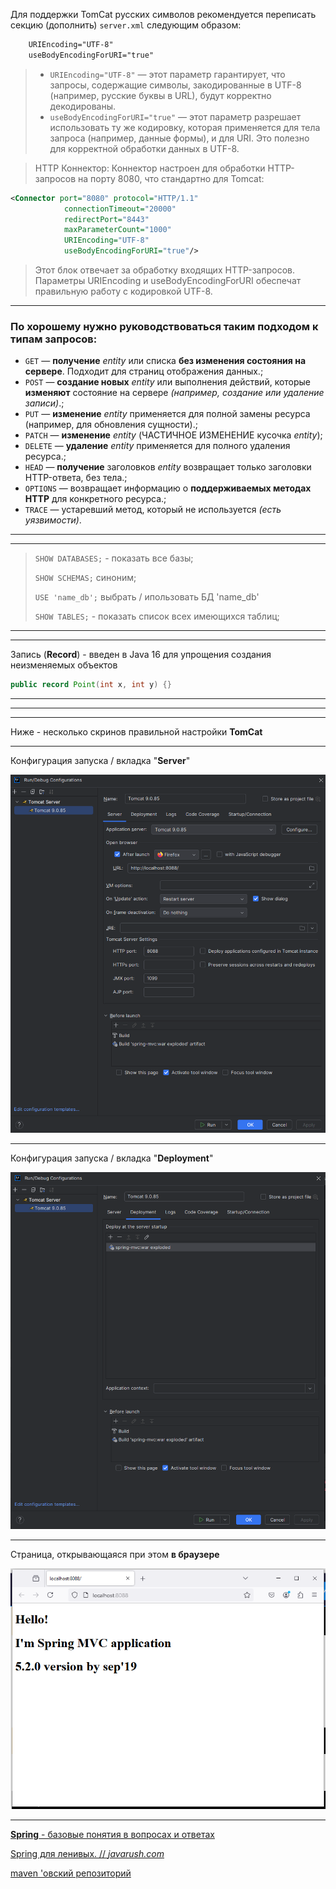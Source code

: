 Для поддержки TomCat русских символов рекомендуется переписать секцию (дополнить) `server.xml` следующим образом:

```xml
    URIEncoding="UTF-8"
    useBodyEncodingForURI="true"
```
> * `URIEncoding="UTF-8"` — этот параметр гарантирует, что запросы, содержащие символы, закодированные в UTF-8 (например, русские буквы в URL), будут корректно декодированы.
> * `useBodyEncodingForURI="true"` — этот параметр разрешает использовать ту же кодировку, которая применяется для тела запроса (например, данные формы), и для URI. Это полезно для корректной обработки данных в UTF-8.

> HTTP Коннектор: Коннектор настроен для обработки HTTP-запросов на порту 8080, что стандартно для Tomcat:

```xml
<Connector port="8080" protocol="HTTP/1.1"
            connectionTimeout="20000"
            redirectPort="8443"
            maxParameterCount="1000"
            URIEncoding="UTF-8"
            useBodyEncodingForURI="true"/>
```
> Этот блок отвечает за обработку входящих HTTP-запросов. Параметры URIEncoding и useBodyEncodingForURI обеспечат правильную работу с кодировкой UTF-8.

---

### По хорошему нужно руководствоваться таким подходом к типам запросов:

* `GET` — **получение** _entity_ или списка **без изменения состояния на сервере**. Подходит для страниц отображения данных.;
* `POST` — **создание новых** _entity_ или выполнения действий, которые **изменяют** состояние на сервере _(например, создание или удаление записи)_.;
* `PUT` — **изменение** _entity_ применяется для полной замены ресурса (например, для обновления сущности).;
* `PATCH` — **изменение** _entity_ (ЧАСТИЧНОЕ ИЗМЕНЕНИЕ кусочка _entity_);
* `DELETE` — **удаление** _entity_ применяется для полного удаления ресурса.;
* `HEAD` — **получение** заголовков _entity_ возвращает только заголовки HTTP-ответа, без тела.;
* `OPTIONS` — возвращает информацию о **поддерживаемых методах HTTP** для конкретного ресурса.;
* `TRACE` — устаревший метод, который не используется _(есть уязвимости)_.

---

---

> `SHOW DATABASES;` - показать все базы;
> 
> `SHOW SCHEMAS;` синоним;
> 
> `USE 'name_db';` выбрать / ипользовать БД 'name_db'
> 
> `SHOW TABLES;` - показать список всех имеющихся таблиц;
> 
> 



---

---

Запись (**Record**) - введен в Java 16 для упрощения создания неизменяемых объектов
```java
public record Point(int x, int y) {}
```   

---

---

---

Ниже - несколько скринов правильной настройки **TomCat**

---

Конфигурация запуска / вкладка "**Server**"

![Конфигурация запуска / вкладка "Server"](/imgs/rem_/StartupConfiguration_Server.png)

---

Конфигурация запуска / вкладка "**Deployment**"

![Конфигурация запуска / вкладка "Deployment"](/imgs/rem_/StartupConfiguration_Deployment.png)

---

Страница, открывающаяся при этом **в браузере**

![Страница, открывающаяся при этом в браузере"](/imgs/rem_/Page_in_browser.png)

---


[**Spring** - базовые понятия в вопросах и ответах](https://habr.com/ru/articles/470305/)

[Spring для ленивых. // _javarush.com_](https://javarush.com/groups/posts/477-spring-dlja-lenivihkh-osnovih-bazovihe-koncepcii-i-primerih-s-kodom-chastjh-2)

[maven 'овский репозиторий](https://mvnrepository.com/)

